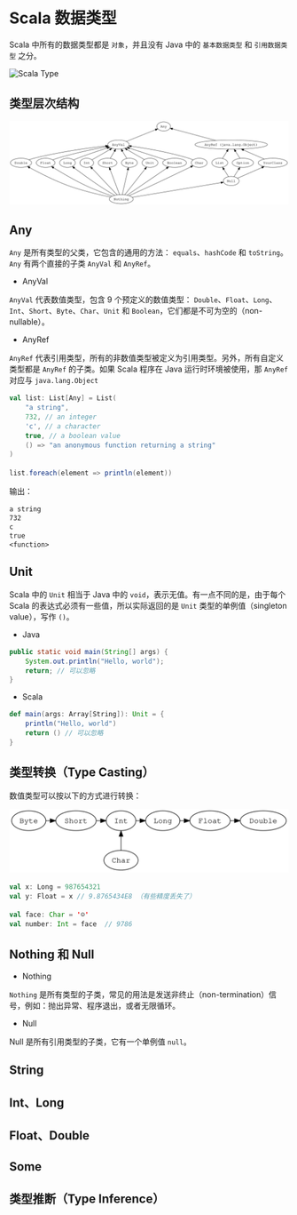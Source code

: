 # Scala 数据类型

Scala 中所有的数据类型都是 `对象`，并且没有 Java 中的 `基本数据类型` 和 `引用数据类型` 之分。

![Scala Type](.images/scala-type.png)

## 类型层次结构

![统一类型](.images/unified-types.svg)

## Any

`Any` 是所有类型的父类，它包含的通用的方法： `equals`、`hashCode` 和 `toString`。`Any` 有两个直接的子类 `AnyVal` 和 `AnyRef`。

* AnyVal

`AnyVal` 代表数值类型，包含 9 个预定义的数值类型： `Double`、`Float`、`Long`、`Int`、`Short`、`Byte`、`Char`、`Unit` 和 `Boolean`，它们都是不可为空的（non-nullable）。

* AnyRef

`AnyRef` 代表引用类型，所有的非数值类型被定义为引用类型。另外，所有自定义类型都是 `AnyRef` 的子类。如果 Scala 程序在 Java 运行时环境被使用，那 `AnyRef` 对应与 `java.lang.Object`

```scala
val list: List[Any] = List(
    "a string",
    732, // an integer
    'c', // a character
    true, // a boolean value
    () => "an anonymous function returning a string"
)

list.foreach(element => println(element))
```

输出：

```plain
a string
732
c
true
<function>
```

## Unit

Scala 中的 `Unit` 相当于 Java 中的 `void`，表示无值。有一点不同的是，由于每个 Scala 的表达式必须有一些值，所以实际返回的是 `Unit` 类型的单例值（singleton value），写作 `()`。

* Java

```java
public static void main(String[] args) {
    System.out.println("Hello, world");
    return; // 可以忽略
}
```

* Scala

```scala
def main(args: Array[String]): Unit = {
    println("Hello, world")
    return () // 可以忽略
}
```

## 类型转换（Type Casting）

数值类型可以按以下的方式进行转换：

![Type Casting](.images/type-casting.svg)

```scala
val x: Long = 987654321
val y: Float = x // 9.8765434E8 （有些精度丢失了）

val face: Char = '☺'
val number: Int = face  // 9786
```

## Nothing 和 Null

* Nothing

`Nothing` 是所有类型的子类，常见的用法是发送非终止（non-termination）信号，例如：抛出异常、程序退出，或者无限循环。

* Null

Null 是所有引用类型的子类，它有一个单例值 `null`。

## String

## Int、Long

## Float、Double

## Some

## 类型推断（Type Inference）
